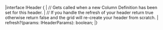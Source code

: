 <framework-specific-section frameworks="vue">
<snippet transform={false} language="ts">
|interface IHeader {
|    // Gets called when a new Column Definition has been set for this header.
|    // If you handle the refresh of your header return true otherwise return false and the grid will re-create your header from scratch.
|    refresh?(params: IHeaderParams): boolean;
|}
</snippet>
</framework-specific-section>
